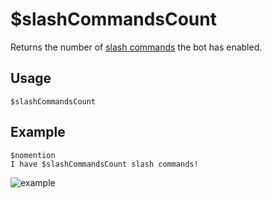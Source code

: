 # $slashCommandsCount
Returns the number of [slash commands](../guides/slashCommands.md) the bot has enabled.

## Usage
```
$slashCommandsCount
```

## Example
```
$nomention
I have $slashCommandsCount slash commands!
```

![example](https://user-images.githubusercontent.com/69215413/126920314-1ad9374e-d19d-43f5-8939-f9abf48a62de.png)
